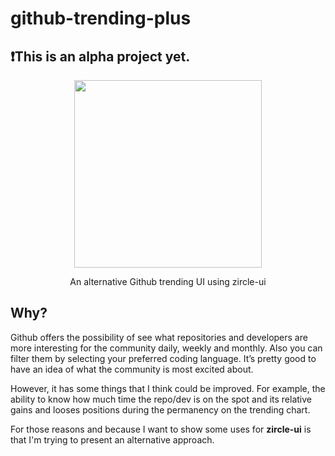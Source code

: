 # github-trending-plus
## ❗️This is an alpha project yet.
<p align="center">
  <a href="http://zircle.io">
    <img src="https://raw.githubusercontent.com/zircleUI/github-trending-plus/master/public/screen.png" width="300">
  </a>
</p>

<p align="center">
An alternative Github trending UI using zircle-ui
</p>

## Why?
Github offers the possibility of see what repositories and developers are more interesting for the community daily, weekly and monthly. Also you can filter them by selecting your preferred coding language. It’s pretty good to have an idea of what the community is most excited about. 

However, it has some things that I think could be improved. For example, the ability to know how much time the repo/dev is on the spot and its relative gains and looses positions during the permanency on the trending chart. 

For those reasons and because I want to show some uses for **zircle-ui** is that I'm trying to present  an alternative approach. 


